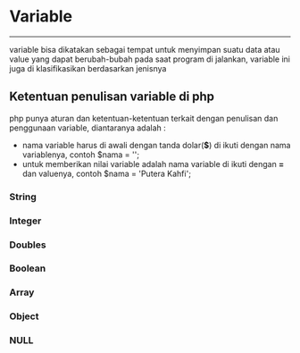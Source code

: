 # Variable

---

variable bisa dikatakan sebagai tempat untuk menyimpan suatu data atau value yang dapat berubah-bubah pada saat program di jalankan,  variable ini juga di klasifikasikan berdasarkan jenisnya

## Ketentuan penulisan variable di php

php punya aturan dan ketentuan-ketentuan terkait dengan penulisan dan penggunaan variable, diantaranya adalah :

* nama variable harus di awali dengan tanda dolar\(**$**\) di ikuti dengan nama variablenya, contoh $nama = ''; 
* untuk memberikan nilai variable adalah nama variable di ikuti dengan **=** dan valuenya, contoh $nama = 'Putera Kahfi';



### String

### Integer

### Doubles

### Boolean

### Array

### Object

### NULL

